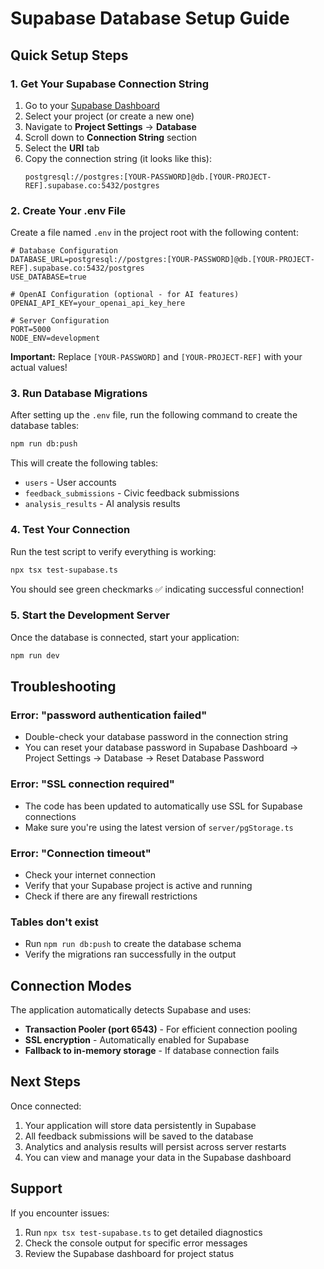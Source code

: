 # Supabase Database Setup Guide

## Quick Setup Steps

### 1. Get Your Supabase Connection String

1. Go to your [Supabase Dashboard](https://supabase.com/dashboard)
2. Select your project (or create a new one)
3. Navigate to **Project Settings** → **Database**
4. Scroll down to **Connection String** section
5. Select the **URI** tab
6. Copy the connection string (it looks like this):
   ```
   postgresql://postgres:[YOUR-PASSWORD]@db.[YOUR-PROJECT-REF].supabase.co:5432/postgres
   ```

### 2. Create Your .env File

Create a file named `.env` in the project root with the following content:

```env
# Database Configuration
DATABASE_URL=postgresql://postgres:[YOUR-PASSWORD]@db.[YOUR-PROJECT-REF].supabase.co:5432/postgres
USE_DATABASE=true

# OpenAI Configuration (optional - for AI features)
OPENAI_API_KEY=your_openai_api_key_here

# Server Configuration
PORT=5000
NODE_ENV=development
```

**Important:** Replace `[YOUR-PASSWORD]` and `[YOUR-PROJECT-REF]` with your actual values!

### 3. Run Database Migrations

After setting up the `.env` file, run the following command to create the database tables:

```bash
npm run db:push
```

This will create the following tables:
- `users` - User accounts
- `feedback_submissions` - Civic feedback submissions
- `analysis_results` - AI analysis results

### 4. Test Your Connection

Run the test script to verify everything is working:

```bash
npx tsx test-supabase.ts
```

You should see green checkmarks ✅ indicating successful connection!

### 5. Start the Development Server

Once the database is connected, start your application:

```bash
npm run dev
```

## Troubleshooting

### Error: "password authentication failed"
- Double-check your database password in the connection string
- You can reset your database password in Supabase Dashboard → Project Settings → Database → Reset Database Password

### Error: "SSL connection required"
- The code has been updated to automatically use SSL for Supabase connections
- Make sure you're using the latest version of `server/pgStorage.ts`

### Error: "Connection timeout"
- Check your internet connection
- Verify that your Supabase project is active and running
- Check if there are any firewall restrictions

### Tables don't exist
- Run `npm run db:push` to create the database schema
- Verify the migrations ran successfully in the output

## Connection Modes

The application automatically detects Supabase and uses:
- **Transaction Pooler (port 6543)** - For efficient connection pooling
- **SSL encryption** - Automatically enabled for Supabase
- **Fallback to in-memory storage** - If database connection fails

## Next Steps

Once connected:
1. Your application will store data persistently in Supabase
2. All feedback submissions will be saved to the database
3. Analytics and analysis results will persist across server restarts
4. You can view and manage your data in the Supabase dashboard

## Support

If you encounter issues:
1. Run `npx tsx test-supabase.ts` to get detailed diagnostics
2. Check the console output for specific error messages
3. Review the Supabase dashboard for project status


